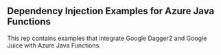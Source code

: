 ## Dependency Injection Examples for Azure Java Functions

This rep contains examples that integrate Google Dagger2 and Google Juice with Azure Java Functions. 
